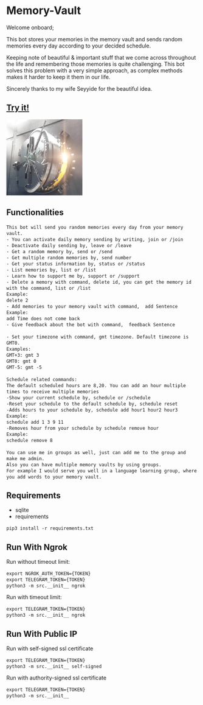 # Memory-Vault
Welcome onboard;

This bot stores your memories in the memory vault and sends random memories every day according to your decided schedule.

Keeping note of beautiful & important stuff that we come across throughout the life and remembering those memories is quite challenging. This bot solves this problem with a very simple approach, as complex methods makes it harder
to keep it them in our life. 

Sincerely thanks to my wife Seyyide for the beautiful idea.

## [Try it!](https://t.me/Memory_Vault_Bot) 
<img src="img/memory_vault_pp.png" alt="drawing" width="200"/>

## Functionalities

```
This bot will send you random memories every day from your memory vault.
- You can activate daily memory sending by writing, join or /join
- Deactivate daily sending by, leave or /leave
- Get a random memory by, send or /send
- Get multiple random memories by, send number
- Get your status information by, status or /status
- List memories by, list or /list
- Learn how to support me by, support or /support
- Delete a memory with command, delete id, you can get the memory id with the command, list or /list
Example:
delete 2
- Add memories to your memory vault with command,  add Sentence
Example:
add Time does not come back
- Give feedback about the bot with command,  feedback Sentence

- Set your timezone with command, gmt timezone. Default timezone is GMT0.
Examples:
GMT+3: gmt 3
GMT0: gmt 0
GMT-5: gmt -5

Schedule related commands:
The default scheduled hours are 8,20. You can add an hour multiple times to receive multiple memories
-Show your current schedule by, schedule or /schedule
-Reset your schedule to the default schedule by, schedule reset
-Adds hours to your schedule by, schedule add hour1 hour2 hour3
Example:
schedule add 1 3 9 11
-Removes hour from your schedule by schedule remove hour
Example:
schedule remove 8

You can use me in groups as well, just can add me to the group and make me admin.
Also you can have multiple memory vaults by using groups.
For example I would serve you well in a language learning group, where you add words to your memory vault.
```

## Requirements

- sqlite
- requirements
```
pip3 install -r requirements.txt
```

## Run With Ngrok

Run without timeout limit:

```
export NGROK_AUTH_TOKEN={TOKEN} 
export TELEGRAM_TOKEN={TOKEN} 
python3 -m src.__init__ ngrok
```

Run with timeout limit:

```
export TELEGRAM_TOKEN={TOKEN} 
python3 -m src.__init__ ngrok
```

## Run With Public IP
Run with self-signed ssl certificate
```
export TELEGRAM_TOKEN={TOKEN} 
python3 -m src.__init__ self-signed
```

Run with authority-signed ssl certificate
```
export TELEGRAM_TOKEN={TOKEN} 
python3 -m src.__init__
```


